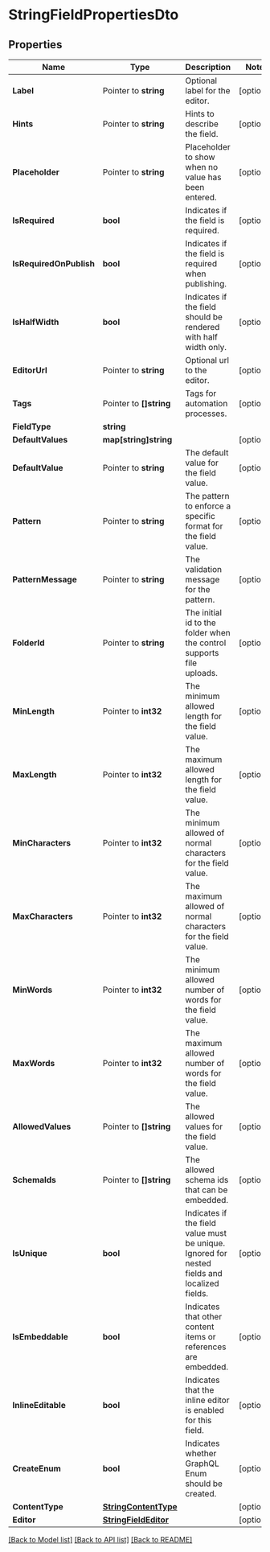 # StringFieldPropertiesDto

## Properties

Name | Type | Description | Notes
------------ | ------------- | ------------- | -------------
**Label** | Pointer to **string** | Optional label for the editor. | [optional] 
**Hints** | Pointer to **string** | Hints to describe the field. | [optional] 
**Placeholder** | Pointer to **string** | Placeholder to show when no value has been entered. | [optional] 
**IsRequired** | **bool** | Indicates if the field is required. | [optional] 
**IsRequiredOnPublish** | **bool** | Indicates if the field is required when publishing. | [optional] 
**IsHalfWidth** | **bool** | Indicates if the field should be rendered with half width only. | [optional] 
**EditorUrl** | Pointer to **string** | Optional url to the editor. | [optional] 
**Tags** | Pointer to **[]string** | Tags for automation processes. | [optional] 
**FieldType** | **string** |  | 
**DefaultValues** | **map[string]string** |  | [optional] 
**DefaultValue** | Pointer to **string** | The default value for the field value. | [optional] 
**Pattern** | Pointer to **string** | The pattern to enforce a specific format for the field value. | [optional] 
**PatternMessage** | Pointer to **string** | The validation message for the pattern. | [optional] 
**FolderId** | Pointer to **string** | The initial id to the folder when the control supports file uploads. | [optional] 
**MinLength** | Pointer to **int32** | The minimum allowed length for the field value. | [optional] 
**MaxLength** | Pointer to **int32** | The maximum allowed length for the field value. | [optional] 
**MinCharacters** | Pointer to **int32** | The minimum allowed of normal characters for the field value. | [optional] 
**MaxCharacters** | Pointer to **int32** | The maximum allowed of normal characters for the field value. | [optional] 
**MinWords** | Pointer to **int32** | The minimum allowed number of words for the field value. | [optional] 
**MaxWords** | Pointer to **int32** | The maximum allowed number of words for the field value. | [optional] 
**AllowedValues** | Pointer to **[]string** | The allowed values for the field value. | [optional] 
**SchemaIds** | Pointer to **[]string** | The allowed schema ids that can be embedded. | [optional] 
**IsUnique** | **bool** | Indicates if the field value must be unique. Ignored for nested fields and localized fields. | [optional] 
**IsEmbeddable** | **bool** | Indicates that other content items or references are embedded. | [optional] 
**InlineEditable** | **bool** | Indicates that the inline editor is enabled for this field. | [optional] 
**CreateEnum** | **bool** | Indicates whether GraphQL Enum should be created. | [optional] 
**ContentType** | [**StringContentType**](StringContentType.md) |  | [optional] 
**Editor** | [**StringFieldEditor**](StringFieldEditor.md) |  | [optional] 

[[Back to Model list]](../README.md#documentation-for-models) [[Back to API list]](../README.md#documentation-for-api-endpoints) [[Back to README]](../README.md)


